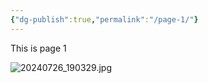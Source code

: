 ```yaml
---
{"dg-publish":true,"permalink":"/page-1/"}
---
```




This is page 1

![20240726_190329.jpg](/img/user/20240726_190329.jpg)



